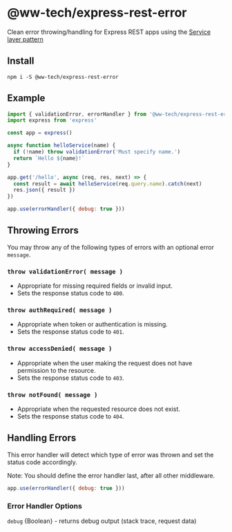# @ww-tech/express-rest-error

Clean error throwing/handling for Express REST apps using the [Service layer pattern](https://en.wikipedia.org/wiki/Service_layer_pattern)

## Install

```
npm i -S @ww-tech/express-rest-error
```

## Example

```js
import { validationError, errorHandler } from '@ww-tech/express-rest-error'
import express from 'express'

const app = express()

async function helloService(name) {
  if (!name) throw validationError('Must specify name.')
  return `Hello ${name}!`
}

app.get('/hello', async (req, res, next) => {
  const result = await helloService(req.query.name).catch(next)
  res.json({ result })
})

app.use(errorHandler({ debug: true }))
```

## Throwing Errors

You may throw any of the following types of errors with an optional error `message`.

### `throw validationError( message )`

- Appropriate for missing required fields or invalid input.
- Sets the response status code to `400`. 

### `throw authRequired( message )`

- Appropriate when token or authentication is missing.
- Sets the response status code to `401`. 

### `throw accessDenied( message )` 

- Appropriate when the user making the request does not have permission to the resource.
- Sets the response status code to `403`. 

### `throw notFound( message )`

- Appropriate when the requested resource does not exist.
- Sets the response status code to `404`. 

## Handling Errors

This error handler will detect which type of error was thrown and set the status code accordingly.

Note: You should define the error handler last, after all other middleware.

```js
app.use(errorHandler({ debug: true }))
```

### Error Handler Options

`debug` {Boolean} - returns debug output (stack trace, request data)